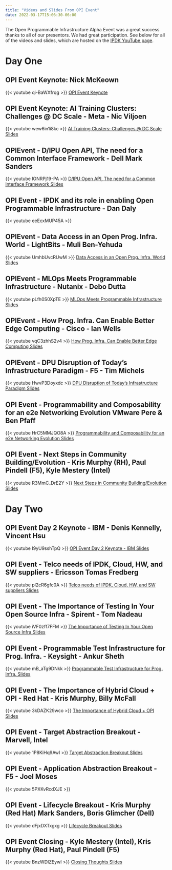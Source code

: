 ```yaml
---
title: "Videos and Slides From OPI Event"
date: 2022-03-17T15:06:30-06:00
---
```


The Open Programmable Infrastructure Alpha Event was a great success thanks to
all of our presentors. We had great participation. See below for all of the
videos and slides, which are hosted on the [IPDK YouTube page](https://www.youtube.com/channel/UCrabFf05cRQgbmmk7aLzlJQ).

# Day One

## OPI Event Keynote: Nick McKeown

{{< youtube qi-BaWXfrqg >}}
[OPI Event Keynote](/presentations/OPI_Event_Intro_Keynote_Intel_Nick_McKeown.pdf)

## OPI Event Keynote: AI Training Clusters: Challenges @ DC Scale - Meta - Nic Viljoen

{{< youtube wew6in1i8kc >}}
[AI Training Clusters: Challenges @ DC Scale Slides](/presentations/OPI_Event_Meta_Nic_Viljoen.pdf)

## OPIEvent - D/IPU Open API, The need for a Common Interface Framework - Dell Mark Sanders

{{< youtube lONRPj19-PA >}}
[D/IPU Open API, The need for a Common Interface Framework Slides](/presentations/OPI_Event_Dell_Mark_Sanders.pdf)

## OPI Event - IPDK and its role in enabling Open Programmable Infrastructure - Dan Daly

{{< youtube eeEcxMUP45A >}}

## OPIEvent - Data Access in an Open Prog. Infra. World - LightBits - Muli Ben-Yehuda

{{< youtube UmhbUvcRUwM >}}
[Data Access in an Open Prog. Infra. World Slides](/presentations/OPI_Event_Lightbits_Muli_BenYehuda.pdf)

## OPIEvent - MLOps Meets Programmable Infrastructure - Nutanix - Debo Dutta

{{< youtube pLfh0S0XpTE >}}
[MLOps Meets Programmable Infrastructure Slides](/presentations/OPI_Event_Nutanix_Debo.pdf)

## OPIEvent - How Prog. Infra. Can Enable Better Edge Computing - Cisco - Ian Wells

{{< youtube vqC3zhhS2v4 >}}
[How Prog. Infra. Can Enable Better Edge Computing Slides](/presentations/OPI_Event_Cisco_Ian_Wells.pdf)

## OPIEvent - DPU Disruption of Today’s Infrastructure Paradigm - F5 - Tim Michels

{{< youtube HwvP3Doyxdc >}}
[DPU Disruption of Today’s Infrastructure Paradigm Slides](/presentations/OPI_Event_F5_Tim_Michels.pdf)

## OPI Event - Programmability and Composability for an e2e Networking Evolution VMware Pere & Ben Pfaff

{{< youtube HrC5MMJQO8A >}}
[Programmability and Composability for an e2e Networking Evolution Slides](/presentations/OPI_Event_VMWare_Ben_Pere.pdf)

## OPI Event - Next Steps in Community Building/Evolution - Kris Murphy (RH), Paul Pindell (F5), Kyle Mestery (Intel)

{{< youtube R3MmC_DrE2Y >}}
[Next Steps in Community Building/Evolution Slides](/presentations/next-steps-community.pdf)

# Day Two

## OPI Event Day 2 Keynote - IBM - Denis Kennelly, Vincent Hsu

{{< youtube I9yU9sshTpQ >}}
[OPI Event Day 2 Keynote - IBM Slides](/presentations/OPI_Event_IBM_Keynote_Denis_Vincent.pdf)

## OPI Event - Telco needs of IPDK, Cloud, HW, and SW suppliers - Ericsson Tomas Fredberg

{{< youtube pl2cR6gfc0A >}}
[Telco needs of IPDK, Cloud, HW, and SW suppliers Slides](/presentations/OPI_Event_Ericsson_Tomas_Fredberg.pdf)

## OPI Event - The Importance of Testing In Your Open Source Infra - Spirent - Tom Nadeau

{{< youtube iVF0zff7FFM >}}
[The Importance of Testing In Your Open Source Infra Slides](/presentations/OPI_Event_Spirent_Tom_Nadeau.pdf)

## OPI Event - Programmable Test Infrastructure for Prog. Infra. - Keysight - Ankur Sheth

{{< youtube mB_aTg9DNkk >}}
[Programmable Test Infrastructure for Prog. Infra. Slides](/presentations/OPI_Event_Keysight_Ankur_Sheth.pdf)

## OPI Event - The Importance of Hybrid Cloud + OPI - Red Hat - Kris Murphy, Billy McFall

{{< youtube 3kDAZK29wco >}}
[The Importance of Hybrid Cloud + OPI Slides](/presentations/OPI_Event_Red_Hat_Kris_Billy.pdf)

## OPI Event - Target Abstraction Breakout - Marvell, Intel

{{< youtube 1P8KiHq9AwI >}}
[Target Abstraction Breakout Slides](/presentations/OPI_Event_Target_Abstraction_Breakout.pdf)

## OPI Event - Application Abstraction Breakout - F5 - Joel Moses

{{< youtube 5PXKvRcdXJE >}}

## OPI Event - Lifecycle Breakout - Kris Murphy (Red Hat) Mark Sanders, Boris Glimcher (Dell)

{{< youtube dFjxDXTxgxg >}}
[Lifecycle Breakout Slides](/presentations/OPI_Event_Breakout3_Lifecycle_API_Prov_Mgt.pdf)

## OPI Event Closing - Kyle Mestery (Intel), Kris Murphy (Red Hat), Paul Pindell (F5)

{{< youtube BnzWDIZEywI >}}
[Closing Thoughts Slides](/presentations/OPI_Event_Closing_thoughts.pdf)

